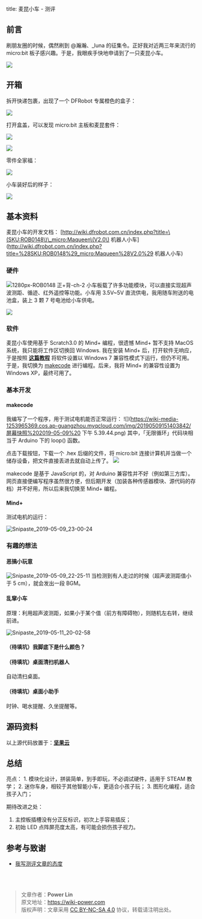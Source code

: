 title: 麦昆小车 - 测评


## 前言

刷朋友圈的时候，偶然刷到 @瀚瀚、\_luna 的征集令。正好我对近两三年来流行的 micro:bit 板子感兴趣。于是，我眼疾手快地申请到了一只麦昆小车。

![](https://wiki-media-1253965369.cos.ap-guangzhou.myqcloud.com/img/20190509151403842/20190509034209667.png)

## 开箱

拆开快递包裹，出现了一个 DFRobot 专属橙色的盒子：

![](https://wiki-media-1253965369.cos.ap-guangzhou.myqcloud.com/img/20190509151403842/IMG_0291.jpg)

打开盒盖，可以发现 micro:bit 主板和麦昆套件：

![](https://wiki-media-1253965369.cos.ap-guangzhou.myqcloud.com/img/20190509151403842/IMG_0293.jpg)

![](https://wiki-media-1253965369.cos.ap-guangzhou.myqcloud.com/img/20190509151403842/IMG_0294.jpg)

零件全家福：

![](https://wiki-media-1253965369.cos.ap-guangzhou.myqcloud.com/img/20190509151403842/IMG_0296.jpg)

小车装好后的样子：

![](https://wiki-media-1253965369.cos.ap-guangzhou.myqcloud.com/img/20190509151403842/IMG_0305.JPG)

## 基本资料

麦昆小车的开发文档： [http://wiki.dfrobot.com.cn/index.php?title=\(SKU:ROB0148\)\_micro:Maqueen\(V2.0\) 机器人小车](http://wiki.dfrobot.com.cn/index.php?title=%28SKU:ROB0148%29_micro:Maqueen%28V2.0%29 机器人小车)

### 硬件

![1280px-ROB0148 正+背-ch-2](https://wiki-media-1253965369.cos.ap-guangzhou.myqcloud.com/img/20190515130145.jpg) 小车板载了许多功能模块，可以直接实现超声波测距、循迹、红外遥控等功能。小车用 3.5V~5V 直流供电，我用随车附送的电池盒，装上 3 颗 7 号电池给小车供电。

![](https://wiki-media-1253965369.cos.ap-guangzhou.myqcloud.com/img/20190509151403842/IMG_0306.JPG)

### 软件

麦昆小车使用基于 Scratch3.0 的 Mind+ 编程，很遗憾 Mind+ 暂不支持 MacOS 系统，我只能将工作区切换回 Windows. 我在安装 Mind+ 后，打开软件无响应，于是按照 [**这篇教程**](http://mc.dfrobot.com.cn/thread-267641-1-1.html) 将软件设置以 Windows 7 兼容性模式下运行，但仍不可用。于是，我切换为 [makecode](https://makecode.microbit.org/) 进行编程。后来，我将 Mind+ 的兼容性设置为 Windows XP，最终可用了。

### 基本开发

#### makecode

我编写了一个程序，用于测试电机能否正常运行： ![](https://wiki-media-1253965369.cos.ap-guangzhou.myqcloud.com/img/20190509151403842/屏幕快照%202019-05-09%20 下午 5.39.44.png) 其中，「无限循环」代码块相当于 Arduino 下的 loop\(\) 函数。

点击下载按钮，下载一个 .hex 后缀的文件，将 micro:bit 连接计算机并当做一个储存设备，把文件直接丢进去就自动上传了。 ![](https://wiki-media-1253965369.cos.ap-guangzhou.myqcloud.com/img/20190509151403842/20190509053649722.png)

makecode 是基于 JavaScript 的，对 Arduino 兼容性并不好（例如第三方库）。网页直接便编写程序虽然很方便，但后期开发（加装各种传感器模块、源代码的存档）并不好用，所以后来我切换至 Mind+ 编程。

#### Mind+

测试电机的运行：

![Snipaste_2019-05-09_23-00-24](https://wiki-media-1253965369.cos.ap-guangzhou.myqcloud.com/img/2019-05-15-125933.png)

### 有趣的想法

#### 恶搞小玩意

![Snipaste_2019-05-09_22-25-11](https://wiki-media-1253965369.cos.ap-guangzhou.myqcloud.com/img/2019-05-15-125956.png) 当检测到有人走过的时候（超声波测距值小于 5 cm），就会发出一段 BGM。

#### 乱窜小车

原理：利用超声波测距，如果小于某个值（前方有障碍物），则随机左右转，继续前进。

![Snipaste_2019-05-11_20-02-58](https://wiki-media-1253965369.cos.ap-guangzhou.myqcloud.com/img/2019-05-15-130015.png)

#### （待填坑）我脚底下是什么颜色？

#### （待填坑）桌面清扫机器人

自动清扫桌面。

#### （待填坑）桌面小助手

时钟、喝水提醒、久坐提醒等。

## 源码资料

以上源代码放置于：[**坚果云**](https://www.jianguoyun.com/p/DYRixvgQ9Z2HBxivmL0B)

## 总结

亮点： 1. 模块化设计，拼装简单，到手即玩，不必调试硬件，适用于 STEAM 教学； 2. 迷你车身，相较于其他智能小车，更适合小孩子玩； 3. 图形化编程，适合孩子入门；

期待改进之处：

1. 主控板插槽没有分正反标识，初次上手容易插反；
2. 初始 LED 点阵屏亮度太高，有可能会损伤孩子视力。

## 参考与致谢

- [我写测评文章的态度](https://sspai.com/post/33612)

<br />

<br />

> 文章作者：**Power Lin**  
> 原文地址：<https://wiki-power.com>  
> 版权声明：文章采用 [CC BY-NC-SA 4.0](https://creativecommons.org/licenses/by/4.0/deed.zh) 协议，转载请注明出处。
